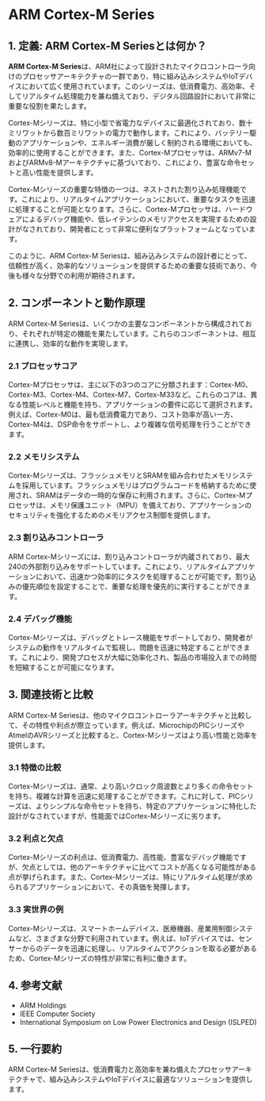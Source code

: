 # ARM Cortex-M Series

## 1. 定義: **ARM Cortex-M Series**とは何か？
**ARM Cortex-M Series**は、ARM社によって設計されたマイクロコントローラ向けのプロセッサアーキテクチャの一群であり、特に組み込みシステムやIoTデバイスにおいて広く使用されています。このシリーズは、低消費電力、高効率、そしてリアルタイム処理能力を兼ね備えており、デジタル回路設計において非常に重要な役割を果たします。

Cortex-Mシリーズは、特に小型で省電力なデバイスに最適化されており、数十ミリワットから数百ミリワットの電力で動作します。これにより、バッテリー駆動のアプリケーションや、エネルギー消費が厳しく制約される環境においても、効率的に使用することができます。また、Cortex-Mプロセッサは、ARMv7-MおよびARMv8-Mアーキテクチャに基づいており、これにより、豊富な命令セットと高い性能を提供します。

Cortex-Mシリーズの重要な特徴の一つは、ネストされた割り込み処理機能です。これにより、リアルタイムアプリケーションにおいて、重要なタスクを迅速に処理することが可能となります。さらに、Cortex-Mプロセッサは、ハードウェアによるデバッグ機能や、低レイテンシのメモリアクセスを実現するための設計がなされており、開発者にとって非常に便利なプラットフォームとなっています。

このように、ARM Cortex-M Seriesは、組み込みシステムの設計者にとって、信頼性が高く、効率的なソリューションを提供するための重要な技術であり、今後も様々な分野での利用が期待されます。

## 2. コンポーネントと動作原理
ARM Cortex-M Seriesは、いくつかの主要なコンポーネントから構成されており、それぞれが特定の機能を果たしています。これらのコンポーネントは、相互に連携し、効率的な動作を実現します。

### 2.1 プロセッサコア
Cortex-Mプロセッサは、主に以下の3つのコアに分類されます：Cortex-M0、Cortex-M3、Cortex-M4、Cortex-M7、Cortex-M33など。これらのコアは、異なる性能レベルと機能を持ち、アプリケーションの要件に応じて選択されます。例えば、Cortex-M0は、最も低消費電力であり、コスト効率が高い一方、Cortex-M4は、DSP命令をサポートし、より複雑な信号処理を行うことができます。

### 2.2 メモリシステム
Cortex-Mシリーズは、フラッシュメモリとSRAMを組み合わせたメモリシステムを採用しています。フラッシュメモリはプログラムコードを格納するために使用され、SRAMはデータの一時的な保存に利用されます。さらに、Cortex-Mプロセッサは、メモリ保護ユニット（MPU）を備えており、アプリケーションのセキュリティを強化するためのメモリアクセス制御を提供します。

### 2.3 割り込みコントローラ
ARM Cortex-Mシリーズには、割り込みコントローラが内蔵されており、最大240の外部割り込みをサポートしています。これにより、リアルタイムアプリケーションにおいて、迅速かつ効率的にタスクを処理することが可能です。割り込みの優先順位を設定することで、重要な処理を優先的に実行することができます。

### 2.4 デバッグ機能
Cortex-Mシリーズは、デバッグとトレース機能をサポートしており、開発者がシステムの動作をリアルタイムで監視し、問題を迅速に特定することができます。これにより、開発プロセスが大幅に効率化され、製品の市場投入までの時間を短縮することが可能になります。

## 3. 関連技術と比較
ARM Cortex-M Seriesは、他のマイクロコントローラアーキテクチャと比較して、その特性や利点が際立っています。例えば、MicrochipのPICシリーズやAtmelのAVRシリーズと比較すると、Cortex-Mシリーズはより高い性能と効率を提供します。

### 3.1 特徴の比較
Cortex-Mシリーズは、通常、より高いクロック周波数とより多くの命令セットを持ち、複雑な計算を迅速に処理することができます。これに対して、PICシリーズは、よりシンプルな命令セットを持ち、特定のアプリケーションに特化した設計がなされていますが、性能面ではCortex-Mシリーズに劣ります。

### 3.2 利点と欠点
Cortex-Mシリーズの利点は、低消費電力、高性能、豊富なデバッグ機能ですが、欠点としては、他のアーキテクチャに比べてコストが高くなる可能性がある点が挙げられます。また、Cortex-Mシリーズは、特にリアルタイム処理が求められるアプリケーションにおいて、その真価を発揮します。

### 3.3 実世界の例
Cortex-Mシリーズは、スマートホームデバイス、医療機器、産業用制御システムなど、さまざまな分野で利用されています。例えば、IoTデバイスでは、センサーからのデータを迅速に処理し、リアルタイムでアクションを取る必要があるため、Cortex-Mシリーズの特性が非常に有利に働きます。

## 4. 参考文献
- ARM Holdings
- IEEE Computer Society
- International Symposium on Low Power Electronics and Design (ISLPED)

## 5. 一行要約
ARM Cortex-M Seriesは、低消費電力と高効率を兼ね備えたプロセッサアーキテクチャで、組み込みシステムやIoTデバイスに最適なソリューションを提供します。